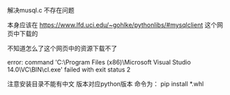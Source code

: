 解决musql.c 不存在问题 

本身应该在 
https://www.lfd.uci.edu/~gohlke/pythonlibs/#mysqlclient 
这个网页中下载的 

不知道怎么了这个网页中的资源下载不了 

error: command 'C:\\Program Files (x86)\\Microsoft Visual Studio 14.0\\VC\\BIN\\cl.exe' failed with exit status 2

注意安装目录不能有中文
版本对应python版本
命令为：
pip install *.whl 

